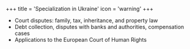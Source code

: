 +++
title = 'Specialization in Ukraine'
icon = 'warning'
+++
- Court disputes: family, tax, inheritance, and property law
- Debt collection, disputes with banks and authorities, compensation cases
- Applications to the European Court of Human Rights